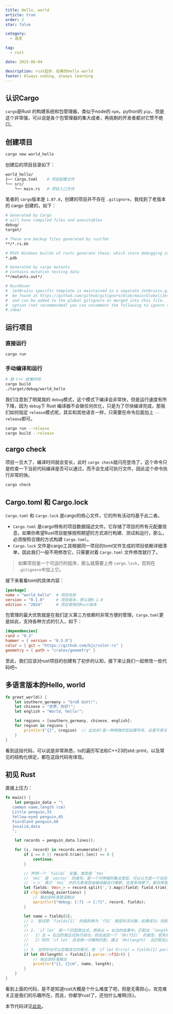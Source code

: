 ```yaml
---
title: Hello, world
article: true
order: 2
star: false

category:
  - 语言

tag:
  - rust

date: 2025-06-04

description: rust起步，经典的hello world
footer: Always coding, always learning
---
```

<!-- more -->

## 认识Cargo

`cargo`是Rust 的构建系统和包管理器，类似于node的 `npm`，python的 `pip`，但是这个非常强，可以说是各个包管理器的集大成者，再挑剔的开发者都对它赞不绝口。

## 创建项目

```bash
cargo new world_hello
```

创建后的项目目录如下：

```bash
world_hello/
├── Cargo.toml    # 项目配置文件
└── src/
    └── main.rs   # 项目入口文件
```

笔者的 `cargo`版本是 `1.87.0`，创建的项目并不存在 `.gitignore`，我找到了老版本的 cargo 创建的，如下：

```bash
# Generated by Cargo
# will have compiled files and executables
debug/
target/

# These are backup files generated by rustfmt
**/*.rs.bk

# MSVC Windows builds of rustc generate these, which store debugging information
*.pdb

# Generated by cargo mutants
# Contains mutation testing data
**/mutants.out*/

# RustRover
#  JetBrains specific template is maintained in a separate JetBrains.gitignore that can
#  be found at https://github.com/github/gitignore/blob/main/Global/JetBrains.gitignore
#  and can be added to the global gitignore or merged into this file.  For a more nuclear
#  option (not recommended) you can uncomment the following to ignore the entire idea folder.
#.idea/
```

## 运行项目

### 直接运行

```bash
cargo run
```

### 手动编译和运行

```bash
# 跟 C++ 挺像的吧
cargo build
./target/debug/world_hello
```

我们注意到了明晃晃的 `debug`模式，这个模式下编译会非常快，但是运行速度有所下降，因为 `debug`下 Rust 编译器不会做任何优化，只是为了尽快编译完成，那我们如何指定 `release`模式呢，其实和其他语言一样，只需要在命令后面加上 `--release`即可。

```bash
cargo run --release
cargo build --release
```

## cargo check

项目一旦大了，编译时间就会变长，此时 `cargo check`就闪亮登场了，这个命令只是检查一下当前代码编译是否可以通过，而不会生成可执行文件，因此这个命令执行非常的快。

```bash
cargo check
```

## Cargo.toml 和 Cargo.lock

`Cargo.toml` 和 `Cargo.lock` 是cargo的核心文件，它的所有活动均基于此二者。

- `Cargo.toml` 是cargo特有的项目数据描述文件。它存储了项目的所有元配置信息，如果你希望Rust项目能够按照期望的方式进行构建、测试和运行，那么，必须按照合理的方式构建 `Cargo.toml`。
- `Cargo.lock` 文件是cargo工具根据同一项目的toml文件生成的项目依赖详细清单，因此我们一般不用修改它，只需要对着 `Cargo.toml` 文件修改就行了。

> 如果项目是一个可运行的程序，那么就需要上传 `cargo.lock`，否则在 `.gitignore`中加上它。

接下来看看toml的具体内容：

```toml
[package]
name = "world_hello"  # 项目名称
version = "0.1.0"     # 项目版本，默认是0.1.0
edition = "2024"      # 项目使用的Rust版本
```

包管理的最大优势就是在我们定义第三方依赖时非常方便的管理，`Cargo.toml`更是如此，支持各种方式的引入，如下：

```toml
[dependencies]
rand = "0.3"
hammer = { version = "0.5.0"}
color = { git = "https://github.com/bjz/color-rs" }
geometry = { path = "crates/geometry" }
```

至此，我们应该对rust项目的创建有了初步的认知，接下来让我们一起修改一些代码吧~

## 多语言版本的Hello, world

```rust
fn greet_world() {
    let southern_germany = "Grüß Gott!";
    let chinese = "世界，你好!";
    let english = "World, hello!";

    let regions = [southern_germany, chinese, english];
    for region in regions {
        println!("{}", &region)  // 此处的!是一种特殊的宏运算符号，这里不用关注
    }
}
```

看到这段代码，可以说是非常熟悉，ts的遍历写法和C++23的std::print，以及常见的结构化绑定，都在这段代码有体现。

## 初见 Rust

直接上压力：

```rust
fn main() {
    let penguin_data = "\
   common name,length (cm)
   Little penguin,33
   Yellow-eyed penguin,65
   Fiordland penguin,60
   Invalid,data
   ";

    let records = penguin_data.lines();

    for (i, record) in records.enumerate() {
        if i == 0 || record.trim().len() == 0 {
            continue;
        }

        // 声明一个 `fields` 变量，类型是 `Vec`
        // `Vec` 是 `vector` 的缩写，是一个可伸缩的集合类型，可以认为是一个动态数组
        // `<_>` 表示 `Vec` 中的元素类型由编译器自行推断，在很多场景下，都会帮我们省却不少功夫
        let fields: Vec<_> = record.split(',').map(|field| field.trim()).collect();
        if cfg!(debug_assertions) {
            // 输出到标准错误输出
            eprintln!("debug: {:?} -> {:?}", record, fields);
        }

        let name = fields[0];
        // 1. 尝试把 `fields[1]` 的值转换为 `f32` 类型的浮点数，如果成功，则把 `f32` 值赋给 `length` 变量
        //
        // 2. `if let` 是一个匹配表达式，用来从 = 右边的结果中，匹配出 `length` 的值：
        //   1）当 = 右边的表达式执行成功，则会返回一个 `Ok(f32)` 的类型，若失败，则会返回一个 `Err(e)` 类型，`if let` 的作用就是仅匹配 `Ok` 也就是成功的情况，如果是错误，就直接忽略
        //   2）同时 `if let` 还会做一次解构匹配，通过 `Ok(length)` 去匹配右边的 `Ok(f32)`，最终把相应的 `f32` 值赋给 `length`
        //
        // 3. 当然你也可以忽略成功的情况，用 `if let Err(e) = fields[1].parse::<f32>() {...}` 匹配出错误，然后打印出来，但是没啥卵用
        if let Ok(length) = fields[1].parse::<f32>() {
            // 输出到标准输出
            println!("{}, {}cm", name, length);
        }
    }
}
```

看到上面的代码，是不是知道rust大概是个什么难度了吧，但是无需担心，攻克难关正是我们的乐趣所在，而且，你都学rust了，还怕什么难啊(乐)。

本节代码详见[此处](https://github.com/KBchulan/ClBlogs-Src/blob/main/blogs-main/rust/world_hello/src/main.rs)。
